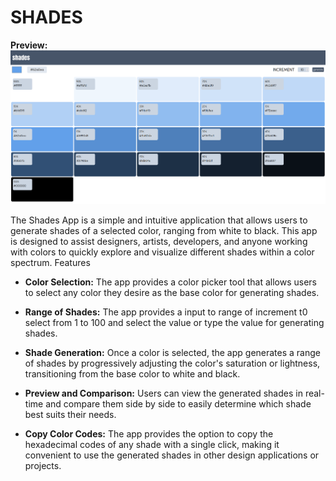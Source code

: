 # SHADES

**Preview:**
![shades](./shades.png)

The Shades App is a simple and intuitive application that allows users to generate shades of a selected color, ranging from white to black. This app is designed to assist designers, artists, developers, and anyone working with colors to quickly explore and visualize different shades within a color spectrum.
Features

- **Color Selection:** The app provides a color picker tool that allows users to select any color they desire as the base color for generating shades.
- **Range of Shades:** The app provides a input to range of increment t0 select from 1 to 100 and select the value or type the value for generating shades.

- **Shade Generation:** Once a color is selected, the app generates a range of shades by progressively adjusting the color's saturation or lightness, transitioning from the base color to white and black.
- **Preview and Comparison:** Users can view the generated shades in real-time and compare them side by side to easily determine which shade best suits their needs.
- **Copy Color Codes:** The app provides the option to copy the hexadecimal codes of any shade with a single click, making it convenient to use the generated shades in other design applications or projects.
